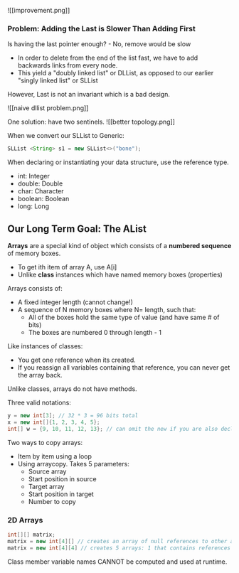 ![[improvement.png]]

### Problem: Adding the Last is Slower Than Adding First
Is having the last pointer enough? - No, remove would be slow

- In order to delete from the end of the list fast, we have to add backwards links from every node. 
- This yield a "doubly linked list" or DLList, as opposed to our earlier "singly linked list" or SLList

However, Last is not an invariant which is a bad design.

![[naive dllist problem.png]]

One solution: have two sentinels. 
 ![[better topology.png]]

When we convert our SLList to Generic: 
``` java
SLList <String> s1 = new SLList<>("bone");
```

When declaring or instantiating your data structure, use the reference type.
 - int: Integer
 - double: Double 
 - char: Character
 - boolean: Boolean 
 - long: Long

## Our Long Term Goal: The AList

**Arrays** are a special kind of object which consists of a **numbered sequence** of memory boxes. 
- To get ith item of array A, use A[i]
- Unlike **class** instances which have named memory boxes (properties)

Arrays consists of: 
- A fixed integer length (cannot change!)
- A sequence of N memory boxes where N= length, such that: 
	- All of the boxes hold the same type of value (and have same # of bits)
	- The boxes are numbered 0 through length - 1

Like instances of classes:
- You get one reference when its created.
- If you reassign all variables containing that reference, you can never get the array back.

Unlike classes, arrays do not have methods.

Three valid notations: 
```java 
y = new int[3]; // 32 * 3 = 96 bits total
x = new int[]{1, 2, 3, 4, 5}; 
int[] w = {9, 10, 11, 12, 13}; // can omit the new if you are also declaring 
```

Two ways to copy arrays: 
- Item by item using a loop
- Using arraycopy. Takes 5 parameters: 
	- Source array
	- Start position in source 
	- Target array 
	- Start position in target
	- Number to copy

### 2D Arrays
```java
int[][] matrix;
matrix = new int[4][] // creates an array of null references to other arrays
matrix = new int[4][4] // creates 5 arrays: 1 that contains references to other arrays, 4 arrays themselves
```


Class member variable names CANNOT be computed and used at runtime. 